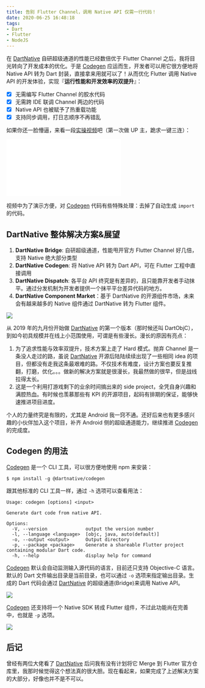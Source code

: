 ```yaml
---
title: 告别 Flutter Channel，调用 Native API 仅需一行代码！
date: 2020-06-25 16:48:18
tags:
- Dart
- Flutter
- NodeJS
---
```


在 [DartNative](https://github.com/dart-native/dart_native) 自研超级通道的性能已经数倍优于 Flutter Channel 之后，我将目光转向了开发成本的优化。于是 [Codegen](https://github.com/dart-native/codegen) 应运而生，开发者可以用它很方便地将 Native API 转为 Dart 封装，直接拿来用就可以了！从而优化 Flutter 调用 Native API 的开发体验，实现『**运行性能和开发效率的双提升**』：

- [x] 无需编写 Flutter Channel 的胶水代码
- [x] 无需跨 IDE 联调 Channel 两边的代码
- [x] Native API 也被赋予了热重载功能
- [x] 支持同步调用，打日志顺序不再错乱

<!--more-->

如果你还一脸懵逼，来看一段[实操视频](https://www.bilibili.com/video/BV1Bt4y197Jg)吧（第一次做 UP 主，跪求一键三连）：

<iframe src="//player.bilibili.com/player.html?aid=626168423&bvid=BV1Bt4y197Jg&cid=205348003&page=1" scrolling="no" border="0" frameborder="no" framespacing="0" allowfullscreen="true"> </iframe>

视频中为了演示方便，对 [Codegen](https://github.com/dart-native/codegen) 代码有些特殊处理：去掉了自动生成 `import` 的代码。

## DartNative 整体解决方案&展望

1. **DartNative Bridge**: 自研超级通道，性能甩开官方 Flutter Channel 好几倍，支持 Native 绝大部分类型
2. **DartNative Codegen**: 将 Native API 转为 Dart API，可在 Flutter 工程中直接调用
3. **DartNative Dispatch**: 各平台 API 终究是有差异的，且只能靠开发者手动抹平。通过分发机制为开发者提供一个抹平平台差异代码的地方。
4. **DartNative Component Market**：基于 DartNative 的开源组件市场，未来会有越来越多的 Native 组件通过 DartNative 转为 Flutter 组件。

![](http://yulingtianxia.com/resources/DartObjC/DartNative%20Future.png)

从 2019 年的九月份开始做 [DartNative](https://github.com/dart-native/dart_native) 的第一个版本（那时候还叫 DartObjC），到如今初具规模并在线上小范围使用，可谓是有些漫长。漫长的原因有亮点：

1. 为了追求性能与效率双提升，技术方案上走了 Hard 模式。抛弃 Channel 是一条没人走过的路，虽说 [DartNative](https://github.com/dart-native/dart_native) 开源后陆陆续续出现了一些相同 idea 的项目，但都没有走我这条最艰难的路。不仅技术有难度，设计方案也要反复推翻，打磨，优化。。。做新的解决方案就是很漫长，我最然做的很早，但是战线拉得太长。
2. 这是一个利用打游戏剩下的业余时间搞出来的 side project，全凭自身兴趣和满腔热血。有时候也羡慕那些有 KPI 的开源项目，起码有排期的保证，能够快速推进项目进度。

个人的力量终究是有限的，尤其是 Android 我一窍不通。还好后来也有更多感兴趣的小伙伴加入这个项目，补齐 Android 侧的超级通道能力，继续推进 [Codegen](https://github.com/dart-native/codegen) 的完成度。

## Codegen 的用法

[Codegen](https://github.com/dart-native/codegen) 是一个 CLI 工具，可以很方便地使用 npm 来安装：

```
$ npm install -g @dartnative/codegen
```

跟其他标准的 CLI 工具一样，通过 `-h` 选项可以查看用法：

```
Usage: codegen [options] <input>

Generate dart code from native API.

Options:
  -V, --version              output the version number
  -l, --language <language>  [objc, java, auto(default)]
  -o, --output <output>      Output directory
  -p, --package <package>    Generate a shareable Flutter project containing modular Dart code.
  -h, --help                 display help for command
```

[Codegen](https://github.com/dart-native/codegen) 默认会自动监测输入源代码的语言，目前还只支持 Objective-C 语言。默认的 Dart 文件输出目录是当前目录，也可以通过 `-o` 选项来指定输出目录。生成的 Dart 代码会通过 [DartNative](https://github.com/dart-native/dart_native) 的超级通道(Bridge)来调用 Native API。

![](https://github.com/dart-native/codegen/blob/master/images/introduction.png?raw=true)

[Codegen](https://github.com/dart-native/codegen) 还支持将一个 Native SDK 转成 Flutter 组件，不过此功能尚在完善中，也就是 `-p` 选项。

![](https://github.com/dart-native/codegen/blob/master/images/login_sample.png?raw=true)

## 后记

曾经有两位大佬看了 [DartNative](https://github.com/dart-native/dart_native) 后问我有没有计划将它 Merge 到 Flutter 官方仓库里，我那时候觉得这个想法真的很大胆。现在看起来，如果完成了上述解决方案的大部分，好像也并不是不可以。